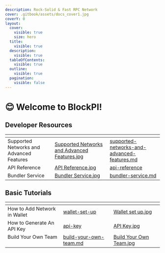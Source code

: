 ```yaml
---
description: Rock-Solid & Fast RPC Network
cover: .gitbook/assets/docs_cover1.jpg
coverY: 0
layout:
  cover:
    visible: true
    size: hero
  title:
    visible: true
  description:
    visible: true
  tableOfContents:
    visible: true
  outline:
    visible: true
  pagination:
    visible: false
---
```


# 😊 Welcome to BlockPI!

## Developer Resources

<table data-view="cards"><thead><tr><th valign="top"></th><th data-hidden data-card-cover data-type="files"></th><th data-hidden data-card-target data-type="content-ref"></th></tr></thead><tbody><tr><td valign="top">Supported Networks and Advanced Features</td><td><a href=".gitbook/assets/Supported Networks and Advanced Features.jpg">Supported Networks and Advanced Features.jpg</a></td><td><a href="build/supported-networks-and-advanced-features.md">supported-networks-and-advanced-features.md</a></td></tr><tr><td valign="top">API Reference</td><td><a href=".gitbook/assets/API Reference.jpg">API Reference.jpg</a></td><td><a href="build/api-reference/">api-reference</a></td></tr><tr><td valign="top">Bundler Service</td><td><a href=".gitbook/assets/Bundler Service.jpg">Bundler Service.jpg</a></td><td><a href="build/account-abstraction-erc-4337/bundler-service.md">bundler-service.md</a></td></tr></tbody></table>

## Basic Tutorials

<table data-view="cards"><thead><tr><th valign="top"></th><th data-hidden data-card-target data-type="content-ref"></th><th data-hidden data-card-cover data-type="files"></th></tr></thead><tbody><tr><td valign="top">How to Add Network in Wallet</td><td><a href="basic-tutorials/wallet-set-up/">wallet-set-up</a></td><td><a href=".gitbook/assets/Wallet set up.jpg">Wallet set up.jpg</a></td></tr><tr><td valign="top">How to Generate An API Key</td><td><a href="basic-tutorials/api-key/">api-key</a></td><td><a href=".gitbook/assets/API Key.jpg">API Key.jpg</a></td></tr><tr><td valign="top">Build Your Own Team</td><td><a href="basic-tutorials/team-management/build-your-own-team.md">build-your-own-team.md</a></td><td><a href=".gitbook/assets/Build Your Own Team.jpg">Build Your Own Team.jpg</a></td></tr></tbody></table>
